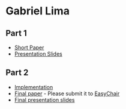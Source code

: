 # Gabriel Lima

## Part 1

- [Short Paper](glima-proposal.pdf)
- [Presentation Slides](glima-proposal-slides.pdf)

## Part 2

- [Implementation](<link to github>)
- [Final paper](glima-paper.pdf) - Please submit it to [EasyChair](https://easychair.org/conferences/?conf=ap2018)
- [Final presentation slides](glima-final-presentation-slides.pdf)

